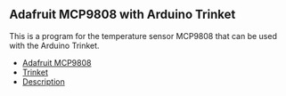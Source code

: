 ## Adafruit MCP9808 with Arduino Trinket

This is a program for the temperature sensor MCP9808 that can be used with the Arduino Trinket.

- [Adafruit MCP9808](https://www.adafruit.com/product/1782)
- [Trinket](https://www.adafruit.com/product/1500)
- [Description](https://www.webmidiaudio.com/npage304.html#MCP9808Trinket)

  
